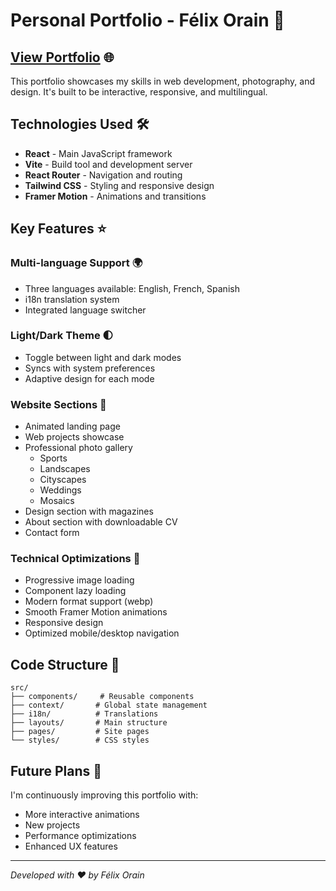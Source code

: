 # Personal Portfolio - Félix Orain 🚀

## [View Portfolio](https://filexf.github.io/felix-portfolio) 🌐

This portfolio showcases my skills in web development, photography, and design. It's built to be interactive, responsive, and multilingual.

## Technologies Used 🛠️

- **React** - Main JavaScript framework
- **Vite** - Build tool and development server
- **React Router** - Navigation and routing
- **Tailwind CSS** - Styling and responsive design
- **Framer Motion** - Animations and transitions

## Key Features ⭐

### Multi-language Support 🌍

- Three languages available: English, French, Spanish
- i18n translation system
- Integrated language switcher

### Light/Dark Theme 🌓

- Toggle between light and dark modes
- Syncs with system preferences
- Adaptive design for each mode

### Website Sections 📱

- Animated landing page
- Web projects showcase
- Professional photo gallery
  - Sports
  - Landscapes
  - Cityscapes
  - Weddings
  - Mosaics
- Design section with magazines
- About section with downloadable CV
- Contact form

### Technical Optimizations 🚀

- Progressive image loading
- Component lazy loading
- Modern format support (webp)
- Smooth Framer Motion animations
- Responsive design
- Optimized mobile/desktop navigation

## Code Structure 📂

```
src/
├── components/     # Reusable components
├── context/       # Global state management
├── i18n/          # Translations
├── layouts/       # Main structure
├── pages/         # Site pages
└── styles/        # CSS styles
```

## Future Plans 🔮

I'm continuously improving this portfolio with:

- More interactive animations
- New projects
- Performance optimizations
- Enhanced UX features

---

_Developed with ❤️ by Félix Orain_
